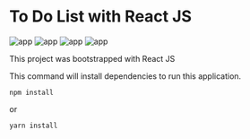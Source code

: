 # To Do List with React JS

![app](https://media.discordapp.net/attachments/402985413079465985/871795783261888543/unknown.png?width=500&height=500)
![app](https://media.discordapp.net/attachments/402985413079465985/871808893347577916/unknown.png?width=500&height=500)
![app](https://media.discordapp.net/attachments/402985413079465985/871795668178575430/unknown.png?width=500&height=500)
![app](https://media.discordapp.net/attachments/402985413079465985/871795862735560704/unknown.png?width=500&height=500)

This project was bootstrapped with React JS

This command will install dependencies to run this application.
```
npm install
```
or
```
yarn install
```
